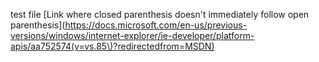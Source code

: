 test file
[Link where closed parenthesis doesn't immediately follow open parenthesis](https://docs.microsoft.com/en-us/previous-versions/windows/internet-explorer/ie-developer/platform-apis/aa752574(v=vs.85\)?redirectedfrom=MSDN)